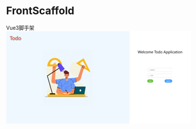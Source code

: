 # FrontScaffold
Vue3脚手架
![image](https://github.com/ElegantNorlin/FrontScaffold/blob/main/%E6%BC%94%E7%A4%BA%E6%96%87%E4%BB%B6/login.png?raw=true)
